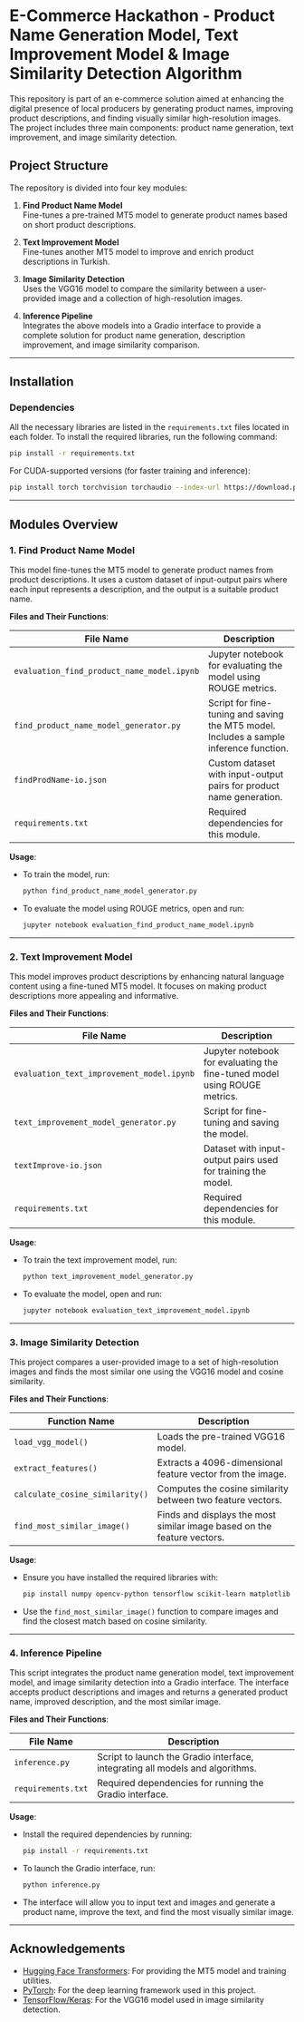 # E-Commerce Hackathon - Product Name Generation Model, Text Improvement Model & Image Similarity Detection Algorithm

This repository is part of an e-commerce solution aimed at enhancing the digital presence of local producers by generating product names, improving product descriptions, and finding visually similar high-resolution images. The project includes three main components: product name generation, text improvement, and image similarity detection.

## Project Structure

The repository is divided into four key modules:

1. **Find Product Name Model**  
   Fine-tunes a pre-trained MT5 model to generate product names based on short product descriptions.
2. **Text Improvement Model**  
   Fine-tunes another MT5 model to improve and enrich product descriptions in Turkish.

3. **Image Similarity Detection**  
   Uses the VGG16 model to compare the similarity between a user-provided image and a collection of high-resolution images.

4. **Inference Pipeline**  
   Integrates the above models into a Gradio interface to provide a complete solution for product name generation, description improvement, and image similarity comparison.

---

## Installation

### Dependencies

All the necessary libraries are listed in the `requirements.txt` files located in each folder. To install the required libraries, run the following command:

```bash
pip install -r requirements.txt
```

For CUDA-supported versions (for faster training and inference):

```bash
pip install torch torchvision torchaudio --index-url https://download.pytorch.org/whl/cu124
```

---

## Modules Overview

### 1. Find Product Name Model

This model fine-tunes the MT5 model to generate product names from product descriptions. It uses a custom dataset of input-output pairs where each input represents a description, and the output is a suitable product name.

**Files and Their Functions**:

| File Name                                  | Description                                                                            |
| ------------------------------------------ | -------------------------------------------------------------------------------------- |
| `evaluation_find_product_name_model.ipynb` | Jupyter notebook for evaluating the model using ROUGE metrics.                         |
| `find_product_name_model_generator.py`     | Script for fine-tuning and saving the MT5 model. Includes a sample inference function. |
| `findProdName-io.json`                     | Custom dataset with input-output pairs for product name generation.                    |
| `requirements.txt`                         | Required dependencies for this module.                                                 |

**Usage**:

- To train the model, run:

  ```bash
  python find_product_name_model_generator.py
  ```

- To evaluate the model using ROUGE metrics, open and run:

  ```bash
  jupyter notebook evaluation_find_product_name_model.ipynb
  ```

---

### 2. Text Improvement Model

This model improves product descriptions by enhancing natural language content using a fine-tuned MT5 model. It focuses on making product descriptions more appealing and informative.

**Files and Their Functions**:

| File Name                                 | Description                                                               |
| ----------------------------------------- | ------------------------------------------------------------------------- |
| `evaluation_text_improvement_model.ipynb` | Jupyter notebook for evaluating the fine-tuned model using ROUGE metrics. |
| `text_improvement_model_generator.py`     | Script for fine-tuning and saving the model.                              |
| `textImprove-io.json`                     | Dataset with input-output pairs used for training the model.              |
| `requirements.txt`                        | Required dependencies for this module.                                    |

**Usage**:

- To train the text improvement model, run:

  ```bash
  python text_improvement_model_generator.py
  ```

- To evaluate the model, open and run:

  ```bash
  jupyter notebook evaluation_text_improvement_model.ipynb
  ```

---

### 3. Image Similarity Detection

This project compares a user-provided image to a set of high-resolution images and finds the most similar one using the VGG16 model and cosine similarity.

**Files and Their Functions**:

| Function Name                   | Description                                                             |
| ------------------------------- | ----------------------------------------------------------------------- |
| `load_vgg_model()`              | Loads the pre-trained VGG16 model.                                      |
| `extract_features()`            | Extracts a 4096-dimensional feature vector from the image.              |
| `calculate_cosine_similarity()` | Computes the cosine similarity between two feature vectors.             |
| `find_most_similar_image()`     | Finds and displays the most similar image based on the feature vectors. |

**Usage**:

- Ensure you have installed the required libraries with:

  ```bash
  pip install numpy opencv-python tensorflow scikit-learn matplotlib
  ```

- Use the `find_most_similar_image()` function to compare images and find the closest match based on cosine similarity.

---

### 4. Inference Pipeline

This script integrates the product name generation model, text improvement model, and image similarity detection into a Gradio interface. The interface accepts product descriptions and images and returns a generated product name, improved description, and the most similar image.

**Files and Their Functions**:

| File Name          | Description                                                                   |
| ------------------ | ----------------------------------------------------------------------------- |
| `inference.py`     | Script to launch the Gradio interface, integrating all models and algorithms. |
| `requirements.txt` | Required dependencies for running the Gradio interface.                       |

**Usage**:

- Install the required dependencies by running:

  ```bash
  pip install -r requirements.txt
  ```

- To launch the Gradio interface, run:

  ```bash
  python inference.py
  ```

- The interface will allow you to input text and images and generate a product name, improve the text, and find the most visually similar image.

---

## Acknowledgements

- [Hugging Face Transformers](https://huggingface.co/docs/transformers/index): For providing the MT5 model and training utilities.
- [PyTorch](https://pytorch.org/): For the deep learning framework used in this project.
- [TensorFlow/Keras](https://www.tensorflow.org/): For the VGG16 model used in image similarity detection.
